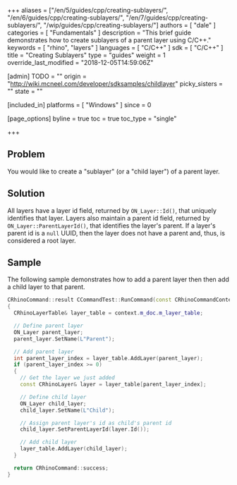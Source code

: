 +++
aliases = ["/en/5/guides/cpp/creating-sublayers/", "/en/6/guides/cpp/creating-sublayers/", "/en/7/guides/cpp/creating-sublayers/", "/wip/guides/cpp/creating-sublayers/"]
authors = [ "dale" ]
categories = [ "Fundamentals" ]
description = "This brief guide demonstrates how to create sublayers of a parent layer using C/C++."
keywords = [ "rhino", "layers" ]
languages = [ "C/C++" ]
sdk = [ "C/C++" ]
title = "Creating Sublayers"
type = "guides"
weight = 1
override_last_modified = "2018-12-05T14:59:06Z"

[admin]
TODO = ""
origin = "http://wiki.mcneel.com/developer/sdksamples/childlayer"
picky_sisters = ""
state = ""

[included_in]
platforms = [ "Windows" ]
since = 0

[page_options]
byline = true
toc = true
toc_type = "single"

+++

 
## Problem

You would like to create a "sublayer" (or a "child layer") of a parent layer.

## Solution

All layers have a layer id field, returned by `ON_Layer::Id()`, that uniquely identifies that layer. Layers also maintain a parent id field, returned by `ON_Layer::ParentLayerId()`, that identifies the layer's parent.  If a layer's parent id is a `null` UUID, then the layer does not have a parent and, thus, is considered a root layer.

## Sample

The following sample demonstrates how to add a parent layer then then add a child layer to that parent.

```cpp
CRhinoCommand::result CCommandTest::RunCommand(const CRhinoCommandContext& context)
{
  CRhinoLayerTable& layer_table = context.m_doc.m_layer_table;

  // Define parent layer
  ON_Layer parent_layer;
  parent_layer.SetName(L"Parent");

  // Add parent layer
  int parent_layer_index = layer_table.AddLayer(parent_layer);
  if (parent_layer_index >= 0) 
  {
    // Get the layer we just added
    const CRhinoLayer& layer = layer_table[parent_layer_index];

    // Define child layer
    ON_Layer child_layer;
    child_layer.SetName(L"Child");

    // Assign parent layer's id as child's parent id
    child_layer.SetParentLayerId(layer.Id());

    // Add child layer
    layer_table.AddLayer(child_layer);
  }

  return CRhinoCommand::success;
}
```
